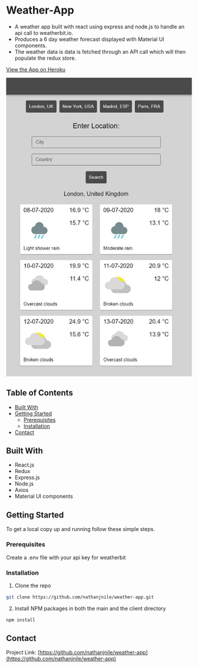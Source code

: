 # Weather-App

* A weather app built with react using express and node.js to handle an api call to weatherbit.io.
* Produces a 6 day weather forecast displayed with Material UI components.
* The weather data is data is fetched through an API call which will then populate the redux store.

<a href="https://weather-reactjs-app.herokuapp.com/">View the App on Heroku</a>

<a href="https://weather-reactjs-app.herokuapp.com/">
  <img src="/Screenshots/weather-example.JPG" alt="Logo">
</a>

<!-- TABLE OF CONTENTS -->
## Table of Contents

* [Built With](#built-with)
* [Getting Started](#getting-started)
  * [Prerequisites](#prerequisites)
  * [Installation](#installation)
* [Contact](#contact)


## Built With

* React.js
* Redux
* Express.js
* Node.js
* Axios
* Material UI components

<!-- GETTING STARTED -->
## Getting Started

To get a local copy up and running follow these simple steps.

### Prerequisites

Create a .env file with your api key for weatherbit
### Installation
 
1. Clone the repo
```sh
git clone https://github.com/nathanjnile/weather-app.git
```
2. Install NPM packages in both the main and the client directory
```sh
npm install
```

<!-- CONTACT -->
## Contact

Project Link: [https://github.com/nathanjnile/weather-app](https://github.com/nathanjnile/weather-app)

